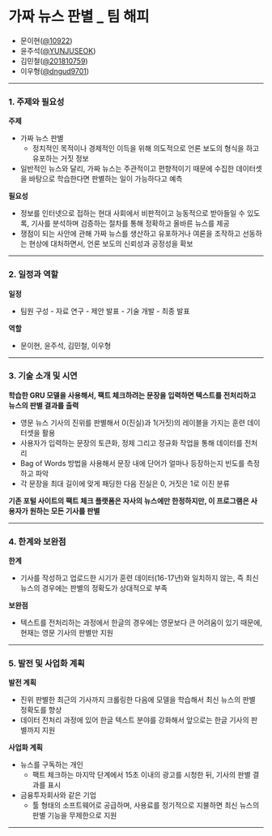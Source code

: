 
# 가짜 뉴스 판별 _ 팀 해피
- 문이현([@10922](https://github.com/10922))
- 윤주석([@YUNJUSEOK](https://github.com/YUNJUSEOK))
- 김민철([@201810759](https://github.com/201810759))
- 이우형([@dngud9701](https://github.com/dngud9701))
 
---

### 1. 주제와 필요성

__주제__
- 가짜 뉴스 판별
  - 정치적인 목적이나 경제적인 이득을 위해 의도적으로 언론 보도의 형식을 하고 유포하는 거짓 정보
- 일반적인 뉴스와 달리, 가짜 뉴스는 주관적이고 편향적이기 때문에 수집한 데이터셋을 바탕으로 학습한다면 판별하는 일이 가능하다고 예측

__필요성__

- 정보를 인터넷으로 접하는 현대 사회에서 비판적이고 능동적으로 받아들일 수 있도록, 기사를 분석하며 검증하는 절차를 통해 정확하고 올바른 뉴스를 제공
- 쟁점이 되는 사안에 관해 가짜 뉴스를 생산하고 유포하거나 여론을 조작하고 선동하는 현상에 대처하면서, 언론 보도의 신뢰성과 공정성을 확보

---

### 2. 일정과 역할

__일정__

- 팀원 구성 - 자료 연구 - 제안 발표 - 기술 개발 - 최종 발표

__역할__

- 문이현, 윤주석, 김민철, 이우형

---

### 3. 기술 소개 및 시연

__학습한 GRU 모델을 사용해서, 팩트 체크하려는 문장을 입력하면 텍스트를 전처리하고 뉴스의 판별 결과를 출력__
- 영문 뉴스 기사의 진위를 판별해서 0(진실)과 1(거짓)의 레이블을 가지는 훈련 데이터셋을 활용
- 사용자가 입력하는 문장의 토큰화, 정제 그리고 정규화 작업을 통해 데이터를 전처리
- Bag of Words 방법을 사용해서 문장 내에 단어가 얼마나 등장하는지 빈도를 측정하고 파악
- 각 문장을 최대 길이에 맞게 패딩한 다음 진실은 0, 거짓은 1로 이진 분류

__기존 포털 사이트의 팩트 체크 플랫폼은 자사의 뉴스에만 한정하지만, 이 프로그램은 사용자가 원하는 모든 기사를 판별__

---

### 4. 한계와 보완점

__한계__
- 기사를 작성하고 업로드한 시기가 훈련 데이터(16-17년)와 일치하지 않는, 즉 최신 뉴스의 경우에는 판별의 정확도가 상대적으로 부족

__보완점__
- 텍스트를 전처리하는 과정에서 한글의 경우에는 영문보다 큰 어려움이 있기 때문에, 현재는 영문 기사의 판별만 지원

---

### 5. 발전 및 사업화 계획

__발전 계획__
  - 진위 판별한 최근의 기사까지 크롤링한 다음에 모델을 학습해서 최신 뉴스의 판별 정확도를 향상
  - 데이터 전처리 과정에 있어 한글 텍스트 분야를 강화해서 앞으로는 한글 기사의 판별까지 지원

__사업화 계획__
  - 뉴스를 구독하는 개인
    - 팩트 체크하는 마지막 단계에서 15초 이내의 광고를 시청한 뒤, 기사의 판별 결과를 표시
  - 금융투자회사와 같은 기업
    - 툴 형태의 소프트웨어로 공급하며, 사용료를 정기적으로 지불하면 최신 뉴스의 판별 기능을 무제한으로 지원

---


